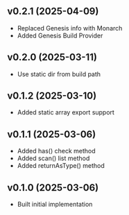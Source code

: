 ## v0.2.1 (2025-04-09)
* Replaced Genesis info with Monarch
* Added Genesis Build Provider

## v0.2.0 (2025-03-11)
* Use static dir from build path

## v0.1.2 (2025-03-10)
* Added static array export support

## v0.1.1 (2025-03-06)
* Added has() check method
* Added scan() list method
* Added returnAsType() method

## v0.1.0 (2025-03-06)
* Built initial implementation
